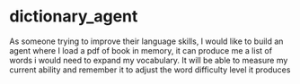# dictionary_agent
As someone trying to improve their language skills, I would like to build an agent where I load a pdf of book in memory, it can produce me a list of words i would need to expand my vocabulary. It will be able to measure my current ability and remember it to adjust the word difficulty level it produces
